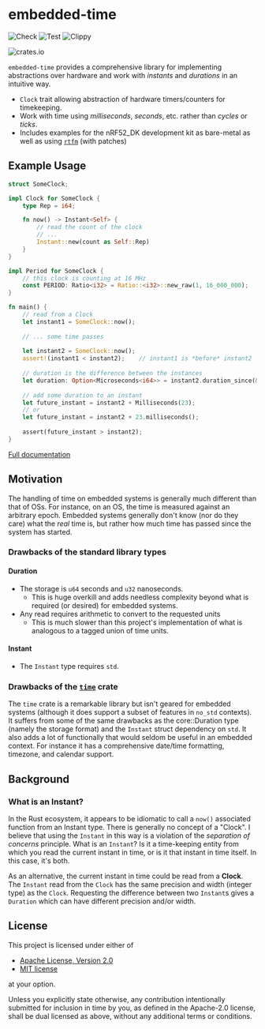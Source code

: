 # embedded-time

![Check](https://github.com/PTaylor-FluenTech/embedded-time/workflows/Check/badge.svg)
![Test](https://github.com/PTaylor-FluenTech/embedded-time/workflows/Test/badge.svg)
![Clippy](https://github.com/PTaylor-FluenTech/embedded-time/workflows/Clippy/badge.svg)

![crates.io](https://img.shields.io/crates/v/embedded-time.svg)

`embedded-time` provides a comprehensive library for implementing abstractions over
hardware and work with _instants_ and _durations_ in an intuitive way.
 
- `Clock` trait allowing abstraction of hardware timers/counters for timekeeping.
- Work with time using _milliseconds_, _seconds_, etc. rather than _cycles_ or _ticks_.
- Includes examples for the nRF52_DK development kit as bare-metal as well as using [`rtfm`](https://github.com/rtfm-rs/cortex-m-rtfm) (with patches)

## Example Usage
```rust
struct SomeClock;

impl Clock for SomeClock {
    type Rep = i64;

    fn now() -> Instant<Self> {
        // read the count of the clock
        // ...
        Instant::new(count as Self::Rep)
    }
}

impl Period for SomeClock {
    // this clock is counting at 16 MHz
    const PERIOD: Ratio<i32> = Ratio::<i32>::new_raw(1, 16_000_000);
}

fn main() {
    // read from a Clock
    let instant1 = SomeClock::now();
    
    // ... some time passes
    
    let instant2 = SomeClock::now();
    assert!(instant1 < instant2);    // instant1 is *before* instant2
    
    // duration is the difference between the instances
    let duration: Option<Microseconds<i64>> = instant2.duration_since(&instant1);    
    
    // add some duration to an instant
    let future_instant = instant2 + Milliseconds(23);
    // or
    let future_instant = instant2 + 23.milliseconds();
    
    assert(future_instant > instant2);
}
```

[Full documentation](https://docs.rs/embedded-time/)

## Motivation
The handling of time on embedded systems is generally much different than that of OSs. For instance, on an OS, the time is measured against an arbitrary epoch. Embedded systems generally don't know (nor do they care) what the *real* time is, but rather how much time has passed since the system has started.
 
### Drawbacks of the standard library types
#### Duration
- The storage is `u64` seconds and `u32` nanoseconds.
  - This is huge overkill and adds needless complexity beyond what is required (or desired) for embedded systems.
- Any read requires arithmetic to convert to the requested units
  - This is much slower than this project's implementation of what is analogous to a tagged union of time units.
#### Instant
- The `Instant` type requires `std`.

### Drawbacks of the [`time`](https://crates.io/crates/time) crate
The `time` crate is a remarkable library but isn't geared for embedded systems (although it does support a subset of features in `no_std` contexts). It suffers from some of the same drawbacks as the core::Duration type (namely the storage format) and the `Instant` struct dependency on `std`. It also adds a lot of functionally that would seldom be useful in an embedded context. For instance it has a comprehensive date/time formatting, timezone, and calendar support.

## Background
### What is an Instant?
In the Rust ecosystem, it appears to be idiomatic to call a `now()` associated function from an Instant type. There is generally no concept of a "Clock". I believe that using the `Instant` in this way is a violation of the *separation of concerns* principle. What is an `Instant`? Is it a time-keeping entity from which you read the current instant in time, or is it that instant in time itself. In this case, it's both.

As an alternative, the current instant in time could be read from a **Clock**. The `Instant` read from the `Clock` has the same precision and width (integer type) as the `Clock`. Requesting the difference between two `Instant`s gives a `Duration` which can have different precision and/or width.

## License
This project is licensed under either of
- [Apache License, Version 2.0](https://github.com/time-rs/time/blob/master/LICENSE-Apache)
- [MIT license](https://github.com/time-rs/time/blob/master/LICENSE-MIT)

at your option.

Unless you explicitly state otherwise, any contribution intentionally submitted for inclusion in time by you, as defined in the Apache-2.0 license, shall be dual licensed as above, without any additional terms or conditions.
